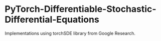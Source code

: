 # PyTorch-Differentiable-Stochastic-Differential-Equations
Implementations using torchSDE library from Google Research.
